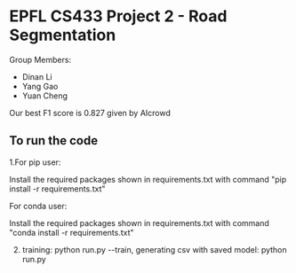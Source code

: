 # EPFL CS433 Project 2 - Road Segmentation

Group Members:
- Dinan Li
- Yang Gao
- Yuan Cheng

Our best F1 score is 0.827 given by AIcrowd


## To run the code
1.For pip user:

Install the required packages shown in requirements.txt with command "pip install -r requirements.txt"

For conda user:

Install the required packages shown in requirements.txt with command "conda install -r requirements.txt"

2. training: python run.py --train, generating csv with saved model: python run.py


